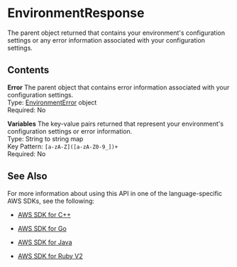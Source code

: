 # EnvironmentResponse<a name="API_EnvironmentResponse"></a>

The parent object returned that contains your environment's configuration settings or any error information associated with your configuration settings\.

## Contents<a name="API_EnvironmentResponse_Contents"></a>

 **Error**   <a name="SSS-Type-EnvironmentResponse-Error"></a>
The parent object that contains error information associated with your configuration settings\.  
Type: [EnvironmentError](API_EnvironmentError.md) object  
Required: No

 **Variables**   <a name="SSS-Type-EnvironmentResponse-Variables"></a>
The key\-value pairs returned that represent your environment's configuration settings or error information\.  
Type: String to string map  
Key Pattern: `[a-zA-Z]([a-zA-Z0-9_])+`   
Required: No

## See Also<a name="API_EnvironmentResponse_SeeAlso"></a>

For more information about using this API in one of the language\-specific AWS SDKs, see the following:

+  [AWS SDK for C\+\+](http://docs.aws.amazon.com/goto/SdkForCpp/lambda-2015-03-31/EnvironmentResponse) 

+  [AWS SDK for Go](http://docs.aws.amazon.com/goto/SdkForGoV1/lambda-2015-03-31/EnvironmentResponse) 

+  [AWS SDK for Java](http://docs.aws.amazon.com/goto/SdkForJava/lambda-2015-03-31/EnvironmentResponse) 

+  [AWS SDK for Ruby V2](http://docs.aws.amazon.com/goto/SdkForRubyV2/lambda-2015-03-31/EnvironmentResponse) 